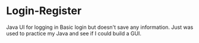 # Login-Register
Java UI for logging in
Basic login but doesn't save any information. Just was used to practice my Java and see if I could build a GUI.
